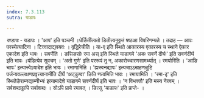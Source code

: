 ```yaml
---
index: 7.3.113
sutra: याडापः

---
```

_याडापः_ - यडापः । 'आप' इति पञ्चमी ।धेर्ङिती॑त्यतो डितीत्यनुवृत्तं षष्ठआ विपरिणम्यते । तदाह — आपः परस्येत्यादिना । टित्त्वादाद्यवयवः । वृद्धिरेचीति । या-ए इति स्थिते आकारस्य एकारस्य च स्थाने ऐकार एकादेश इति भावः । सवर्णेति । ङसिङसोः रमा अस् इति स्थिते याडागमे 'अकः सवर्णे दीर्घः' इति सवर्णदीर्घ इति भावः ।य॑डित्येव सुवचम् । 'अतो गुणे' इति पररूपं तु न, अकारोच्चारणसामर्थ्यात् । रमयोरिति । 'आङि चापः' इत्यात्त्वेऽयादेश इति भावः । रमाणामिति । 'ह्यस्वनद्यापः' इत्यत्राऽऽब्ग्रहणन्नुटि पर्जन्यवल्लक्षणप्रवृत्त्यानामी॑ति दीर्घे 'अट्कुप्वा' ङिति णत्वमिति भावः । रमायामिति । 'रमा-इ' इति स्थितेङेराम्नद्याम्नीभ्यः॑ इत्यामादेशे याडागमे सवर्णदीर्घ इति भावः । 'न विभक्तौ' इति मस्य नेत्त्वम् । सर्वशब्दाट्टापि सर्वाशब्दः । सोऽपि प्राये रमावत् । ङित्सु 'याडापः' इति प्राप्ते- ।
